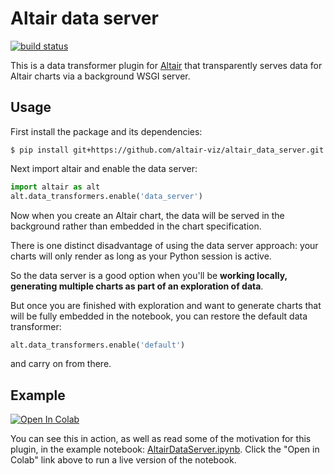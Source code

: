 # Altair data server

[![build status](http://img.shields.io/travis/altair-viz/altair_data_server/master.svg?style=flat)](https://travis-ci.org/altair-viz/altair_data_server)

This is a data transformer plugin for [Altair](http://altair-viz.github.io)
that transparently serves data for Altair charts via a background WSGI server.

## Usage

First install the package and its dependencies:

```
$ pip install git+https://github.com/altair-viz/altair_data_server.git
```

Next import altair and enable the data server:
```python
import altair as alt
alt.data_transformers.enable('data_server')
```
Now when you create an Altair chart, the data will be served in the background
rather than embedded in the chart specification. 

There is one distinct disadvantage of using the data server approach: your 
charts will only render as long as your Python session is active.

So the data server is a good option when you'll be **working locally, 
generating multiple charts as part of an exploration of data**.

But once you are finished with exploration and want to generate charts that 
will be fully embedded in the notebook, you can restore the default data transformer:
```python
alt.data_transformers.enable('default')
```
and carry on from there.

## Example

[![Open In Colab](https://colab.research.google.com/assets/colab-badge.svg)](https://colab.research.google.com/github/altair-viz/altair_data_server/blob/master/AltairDataServer.ipynb)

You can see this in action, as well as read some of the motivation for this
plugin, in the example notebook: [AltairDataServer.ipynb](AltairDataServer.ipynb).
Click the "Open in Colab" link above to run a live version of the notebook.

